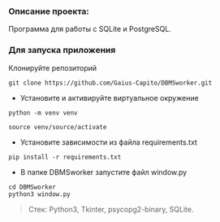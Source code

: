 ### Описание проекта:
Программа для работы с SQLite и PostgreSQL.

###  Для запуска приложения 

Клонируйте репозиторий
```
git clone https://github.com/Gaius-Capito/DBMSworker.git
```
- Установите и активируйте виртуальное окружение
```
python -m venv venv
```

```
source venv/source/activate
```
- Установите зависимости из файла requirements.txt

```
pip install -r requirements.txt
```
- В папке DBMSworker запустите файл window.py
```
cd DBMSworker
python3 window.py
```
> Стек: Python3, Tkinter, psycopg2-binary, SQLite.
